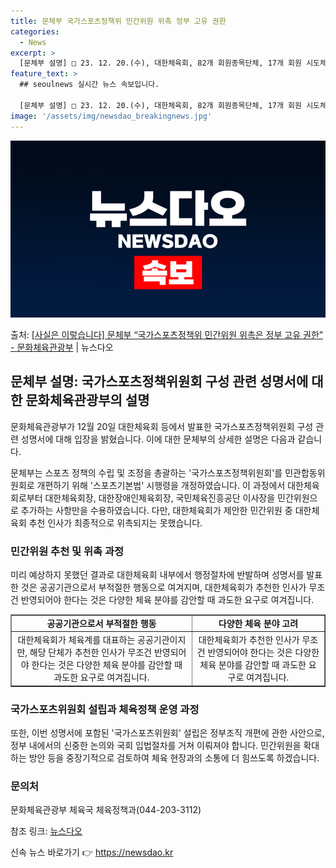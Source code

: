 ```yaml
---
title: 문체부 국가스포츠정책위 민간위원 위촉 정부 고유 권한
categories:
  - News
excerpt: >
  [문체부 설명] □ 23. 12. 20.(수), 대한체육회, 82개 회원종목단체, 17개 회원 시도체육회, …
feature_text: >
  ## seoulnews 실시간 뉴스 속보입니다.

  [문체부 설명] □ 23. 12. 20.(수), 대한체육회, 82개 회원종목단체, 17개 회원 시도체육회, …
image: '/assets/img/newsdao_breakingnews.jpg'
---
```


![뉴스다오 속보](/assets/img/newsdao_breakingnews.jpg)

<p>출처: <a href="https://newsdao.kr/2858" rel="dofollow">[사실은 이렇습니다] 문체부 “국가스포츠정책위 민간위원 위촉은 정부 고유 권한” - 문화체육관광부</a> | 뉴스다오</p>

<h2 data-ke-size="size26">문체부 설명: 국가스포츠정책위원회 구성 관련 성명서에 대한 문화체육관광부의 설명</h2>
문화체육관광부가 12월 20일 대한체육회 등에서 발표한 국가스포츠정책위원회 구성 관련 성명서에 대해 입장을 밝혔습니다. 이에 대한 문체부의 상세한 설명은 다음과 같습니다.

<p data-ke-size="size16">문체부는 스포츠 정책의 수립 및 조정을 총괄하는 '국가스포츠정책위원회'를 민관합동위원회로 개편하기 위해 '스포츠기본법' 시행령을 개정하였습니다. 이 과정에서 대한체육회로부터 대한체육회장, 대한장애인체육회장, 국민체육진흥공단 이사장을 민간위원으로 추가하는 사항만을 수용하였습니다. 다만, 대한체육회가 제안한 민간위원 중 대한체육회 추천 인사가 최종적으로 위촉되지는 못했습니다.</p>

<h3>민간위원 추천 및 위촉 과정</h3>
<p data-ke-size="size16">미리 예상하지 못했던 결과로 대한체육회 내부에서 행정절차에 반발하며 성명서를 발표한 것은 공공기관으로서 부적절한 행동으로 여겨지며, 대한체육회가 추천한 인사가 무조건 반영되어야 한다는 것은 다양한 체육 분야를 감안할 때 과도한 요구로 여겨집니다.</p>

<table style="width: 100%;" border="1">
<tbody>
<tr>
<td style="text-align: center; height: 17px;"><b>공공기관으로서 부적절한 행동</b></td>
<td style="text-align: center; height: 17px;"><b>다양한 체육 분야 고려</b></td>
</tr>
<tr>
<td style="text-align: center; height: 17px;">대한체육회가 체육계를 대표하는 공공기관이지만, 해당 단체가 추천한 인사가 무조건 반영되어야 한다는 것은 다양한 체육 분야를 감안할 때 과도한 요구로 여겨집니다.</td>
<td style="text-align: center; height: 17px;">대한체육회가 추천한 인사가 무조건 반영되어야 한다는 것은 다양한 체육 분야를 감안할 때 과도한 요구로 여겨집니다.</td>
</tr>
</tbody>
</table>

<h3>국가스포츠위원회 설립과 체육정책 운영 과정</h3>
<p data-ke-size="size16">또한, 이번 성명서에 포함된 '국가스포츠위원회' 설립은 정부조직 개편에 관한 사안으로, 정부 내에서의 신중한 논의와 국회 입법절차를 거쳐 이뤄져야 합니다. 민간위원을 확대하는 방안 등을 중장기적으로 검토하여 체육 현장과의 소통에 더 힘쓰도록 하겠습니다.</p>

<h3>문의처</h3>
<p data-ke-size="size16">문화체육관광부 체육국 체육정책과(044-203-3112)</p>

참조 링크: <a href="https://newsdao.kr/2858">뉴스다오</a> 

신속 뉴스 바로가기 👉 <a href="https://newsdao.kr" rel="dofollow">https://newsdao.kr</a>


